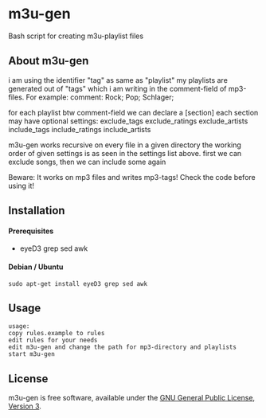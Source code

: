 # m3u-gen
Bash script for creating m3u-playlist files

## About m3u-gen
i am using the identifier "tag" as same as "playlist"
my playlists are generated out of "tags" which i am writing in the 
comment-field of mp3-files. For example:
comment: Rock; Pop; Schlager; 

for each playlist btw comment-field we can declare a [section]
each section may have optional settings:
exclude_tags
exclude_ratings
exclude_artists
include_tags
include_ratings
include_artists

m3u-gen works recursive on every file in a given directory
the working order of given settings is as seen in the settings list above.
first we can exclude songs, then we can include some again

Beware: It works on mp3 files and writes mp3-tags! Check the code before using it!

## Installation
#### Prerequisites
   * eyeD3 grep sed awk

#### Debian / Ubuntu
```
sudo apt-get install eyeD3 grep sed awk
```

## Usage
```
usage:
copy rules.example to rules
edit rules for your needs
edit m3u-gen and change the path for mp3-directory and playlists
start m3u-gen

```

## License
m3u-gen is free software, available under the [GNU General Public License, Version 3](http://www.gnu.org/licenses/gpl.html).

